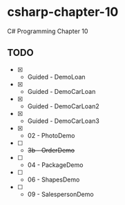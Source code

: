 # csharp-chapter-10
C# Programming Chapter 10

## TODO
- [X] - Guided - DemoLoan
- [X] - Guided - DemoCarLoan
- [X] - Guided - DemoCarLoan2
- [X] - Guided - DemoCarLoan3
- [X] - 02 - PhotoDemo
- [ ] - ~~3b - OrderDemo~~
- [ ] - 04 - PackageDemo
- [ ] - 06 - ShapesDemo
- [ ] - 09 - SalespersonDemo